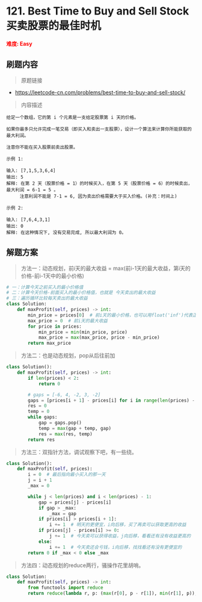 # 121. Best Time to Buy and Sell Stock 买卖股票的最佳时机

**<font color=red>难度: Easy</font>**

## 刷题内容

> 原题链接

* https://leetcode-cn.com/problems/best-time-to-buy-and-sell-stock/

> 内容描述

```
给定一个数组，它的第 i 个元素是一支给定股票第 i 天的价格。

如果你最多只允许完成一笔交易（即买入和卖出一支股票），设计一个算法来计算你所能获取的最大利润。

注意你不能在买入股票前卖出股票。

示例 1:

输入: [7,1,5,3,6,4]
输出: 5
解释: 在第 2 天（股票价格 = 1）的时候买入，在第 5 天（股票价格 = 6）的时候卖出，最大利润 = 6-1 = 5 。
     注意利润不能是 7-1 = 6, 因为卖出价格需要大于买入价格。(补充：时间上)

示例 2:

输入: [7,6,4,3,1]
输出: 0
解释: 在这种情况下, 没有交易完成, 所以最大利润为 0。
```

## 解题方案

> 方法一：动态规划，前i天的最大收益 = max(前i-1天的最大收益，第i天的价格-前i-1天中的最小价格)

```python
# 一：计算今天之前买入的最小价格值
# 二：计算今天价格-前面买入的最小价格值，也就是 今天卖出的最大收益
# 三：遍历循环比较每天卖出的最大收益
class Solution:
    def maxProfit(self, prices) -> int:
        min_price = prices[0]  # 前i天的最小价格，也可以用float('inf')代表正无穷
        max_price = 0  # 前i天的最大收益
        for price in prices:
            min_price = min(min_price, price)
            max_price = max(max_price, price - min_price)
        return max_price
```



> 方法二：也是动态规划，pop从后往前加

```python
class Solution():
    def maxProfit(self, prices) -> int:
        if len(prices) < 2:
            return 0

        # gaps = [-6, 4, -2, 3, -2]
        gaps = [prices[i + 1] - prices[i] for i in range(len(prices) - 1)]
        res = 0
        temp = 0
        while gaps:
            gap = gaps.pop()
            temp = max(gap + temp, gap)
            res = max(res, temp)
        return res
```



> 方法三：双指针方法，调试观察下吧，有一些绕。

```python
class Solution():
    def maxProfit(self, prices):
        i = 0  # 最后指向最小买入的那一天
        j = i + 1
        _max = 0

        while j < len(prices) and i < len(prices) - 1:
            gap = prices[j] - prices[i]
            if gap > _max:
                _max = gap
            if prices[i] > prices[i + 1]:  
                i += 1  # 明天的更便宜，i向后移，买了再卖可以获取更高的收益
            if prices[j] - prices[i] >= 0:  
                j += 1  # 今天卖可以获得收益，j向后移，看看还有没有收益更高的
            else:
                i += 1  # 今天卖还会亏钱，i向后移，找找看还有没有更便宜的
        return 0 if _max < 0 else _max
```



> 方法四：动态规划的reduce两行，骚操作花里胡哨。

```python
class Solution:
    def maxProfit(self, prices) -> int:
        from functools import reduce
        return reduce(lambda r, p: (max(r[0], p - r[1]), min(r[1], p)), prices, (0, float('inf')))[0]
```


